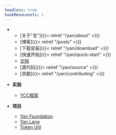 ```yaml
---
headless: true
bookMenuLevels: 1
---
```

- 
  - [关于"言"]({{< relref "/yan/about" >}})
  - [博客]({{< relref "/posts" >}})
  - [下载安装]({{< relref "/yan/download" >}})
  - [快速开始]({{< relref "/yan/quick-start" >}})
  - [文档](https://yan-lang.github.io/docs/)
  - [源代码]({{< relref "/yan/source" >}})
  - [贡献]({{< relref "/yan/contributing" >}})

- **实验**
  - [YCC框架](https://yan-lang.github.io/ycc/)

- **项目**
  - [Yan Foundation](https://github.com/yan-lang/yan/tree/master/foundation)
  - [Yan Lang](https://github.com/yan-lang/yan/tree/master/yan-lang)
  - [Token Util](https://github.com/yan-lang/token-util)
